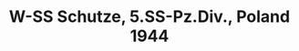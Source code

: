 ---
layout: product
title: "W-SS Schutze, 5.SS-Pz.Div., Poland 1944"
price: "TBA" 
desc: "Maketa"
img_path: "/assets/img/RDM35004.webp"
brand: "N/A"
available: false
special_offer: false
new: false
soon: false
cat: "010000"
subcat: "013100"
subsubcat: "0N/A"
sifra: "RDM35004"
popular: false
---